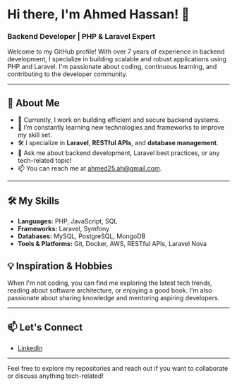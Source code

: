 # Hi there, I'm Ahmed Hassan! 👋

### Backend Developer | PHP & Laravel Expert

Welcome to my GitHub profile! With over 7 years of experience in backend development, I specialize in building scalable and robust applications using PHP and Laravel. I'm passionate about coding, continuous learning, and contributing to the developer community.

---

## 🚀 About Me

- 💼 Currently, I work on building efficient and secure backend systems.
- 🌱 I’m constantly learning new technologies and frameworks to improve my skill set.
- 🛠️ I specialize in **Laravel**, **RESTful APIs**, and **database management**.
- 💬 Ask me about backend development, Laravel best practices, or any tech-related topic!
- 📫 You can reach me at [ahmed25.ah@gmail.com](mailto:ahmed25.ah@gmail.com).

---

## 🛠️ My Skills

- **Languages:** PHP, JavaScript, SQL
- **Frameworks:** Laravel, Symfony
- **Databases:** MySQL, PostgreSQL, MongoDB
- **Tools & Platforms:** Git, Docker, AWS, RESTful APIs, Laravel Nova


## 💡 Inspiration & Hobbies

When I'm not coding, you can find me exploring the latest tech trends, reading about software architecture, or enjoying a good book. I'm also passionate about sharing knowledge and mentoring aspiring developers.

---

## 📫 Let's Connect

- [LinkedIn](https://www.linkedin.com/in/ahmed-hassan239/)

---

Feel free to explore my repositories and reach out if you want to collaborate or discuss anything tech-related!

